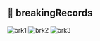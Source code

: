 ## 🏅 breakingRecords 
![brk1](https://user-images.githubusercontent.com/103273798/163449396-fd60d6d8-46c7-4bdf-bf28-137f8f5de47a.png)
![brk2](https://user-images.githubusercontent.com/103273798/163449411-5a6c59c9-af84-4ef4-88f7-c2da9b5b369a.png)
![brk3](https://user-images.githubusercontent.com/103273798/163449421-cefc7c68-c456-4cc7-8bd4-41ad4d3d255b.png)
